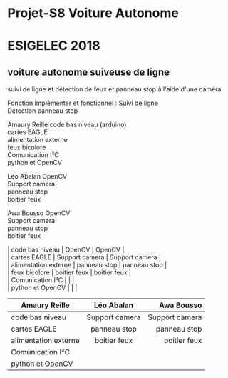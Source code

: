 # Projet-S8 Voiture Autonome

# ESIGELEC 2018


## voiture autonome suiveuse de ligne

suivi de ligne et détection de feux et panneau stop à l'aide d'une caméra



Fonction implémenter et fonctionnel : Suivi de ligne                                     
                                     Détection panneau stop



Amaury Reille       code bas niveau (arduino)  
                    cartes EAGLE  
                    alimentation externe  
                    feux bicolore  
                    Comunication I²C  
                    python et OpenCV  
                    

Léo Abalan          OpenCV  
                    Support camera  
                    panneau stop  
                    boitier feux  
                    
Awa Bousso          OpenCV  
                    Support camera  
                    panneau stop  
                    boitier feux  




| code bas niveau | OpenCV | OpenCV |  
| cartes EAGLE | Support camera  | Support camera |  
| alimentation externe | panneau stop | panneau stop |  
| feux bicolore | boitier feux | boitier feux |  
| Comunication I²C | | |  
| python et OpenCV | | |  



|  Amaury Reille        | Léo Abalan           | Awa Bousso  |
| ------------- |:-------------:| -----:|
| code bas niveau      | Support camera | Support camera |
| cartes EAGLE      | panneau stop      |   panneau stop |
| alimentation externe | boitier feux      |    boitier feux |
| Comunication I²C      |       |    |
| python et OpenCV      |       |    |
